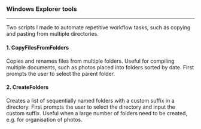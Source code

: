 ### Windows Explorer tools
---
Two scripts I made to automate repetitive workflow tasks, such as copying and pasting from multiple directories.

#### 1. CopyFilesFromFolders
Copies and renames files from multiple folders. Useful for compiling multiple documents, such as photos placed into folders sorted by date. First prompts the user to select the parent folder.


#### 2. CreateFolders
Creates a list of sequentially named folders with a custom suffix in a directory. First prompts the user to select the directory and input the custom suffix. Useful when a large number of folders need to be created, e.g. for organisation of photos.

